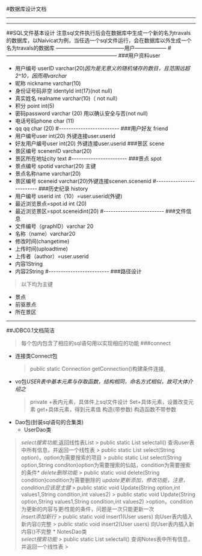 #数据库设计文档
_____________________________
- - - - -----------------------
##SQL文件基本设计
注意sql文件执行后会在数据库中生成一个新的名为travals的数据库，以Naivicat为例，当任选一个sql文件运行，会在数据库以外生成一个名为travals的数据库
—————————————用户——————
#—————————————————————
###用户资料user
*  用户编号 userID varchar(20)*因为是无意义的随机储存的数目，且范围远超2^10，因而用varchar*
* 昵称 nickname varchar(10)
* 身份证号码非空 identyId int(17)(not null)
* 真实姓名 realname varchar(10)（ not null）
* 积分 point int(5)
* 密码password varchar (20) 用以确认安全与否(not null)
* 电话号码phone char (11)
* qq        qq char (20)
#-------------------------
###用户好友 friend
* 用户编号user int(20) 外键连接user.userid
* 好友用户编号user int(20) 外键连接user.userid
###景区 scene
* 景区编号 scenenID varchar(20)
* 景区所在地址city text
#-----------------------
###景点 spot
* 景点编号 spotid varchar(20) 主键
* 景点名称name varchar(20)
* 景区编号 sceneid  varchar(20)外键连接scenen.scenenid
#-------------------------
###历史纪录 history
* 用户编号 userid int（10）=user.userid(外键)
* 最近浏览景点=spot.id int (20)
* 最近浏览景区=spot.sceneidint(20)
#-------------------------
###文件信息
* 文件编号（graphID）varchar 20
* 名称（name）varchar20
* 修改时间(changetime)
* 上传时间(uploadtime)
* 上传者（author）=user.userid
* 内容1String
* 内容2String
#-------------------------
###路径设计
>以下均为主键
* 景点
*   前驱景点
* 所在景区
-------------------------------------------------------
##JDBC0.1文档简洁
> 每个包内包含了相应的sql语句用以实现相应的功能
###connect
* 连接类Connect包
  > public static Connection getConnection()构建条件连接,
* vo包*USER表中基本元素与存取函数，结构相同，命名方式相似，故可大体介绍之*
   >private +表内元素，具体件上sql文件设计
  >Set+具体元素，设置改变元素
   >get+具体元素，得到元素值
   >构造(带参数)
   > 构造函数不带参数
* Dao包(封装sql语句的合集类)
     * UserDao类
 >   *select搜索功能*,返回线性表List<User>
          > public static List<User> selectall() 查询user表中所有信息，并返回一个线性表
          > public static List<User> select(String option)，option为需要搜索的项目
          >  public static List<User> select(String option,String conditon)option为需要搜索的仙姑，condition为需要搜索的条件*
 > *delete删除功能*
        > public static void  delete(String condition)condition为需要删除的
 >*update更新添加，修改功能，注意，condition应该是主键* 
       >  public static void Update(String option,int values1,String condition,int values2)
       >   public static void Update(String option,String values1,String condition,int values2)
       >option，condition为更新的内容与更i性能的条件，问题是一次只能更新一次  
   >*insert添加新行*
        >   public static void insert1(User users) 向User表内插入新内容()完整
        >    public static void insert2(User users) 向User表内插入新内容()不完整
     *   NotesDao类  
*select搜索功能*
          > public static List<Notes> selectall() 查询Notes表中所有信息，并返回一个线性表
          > 
        


